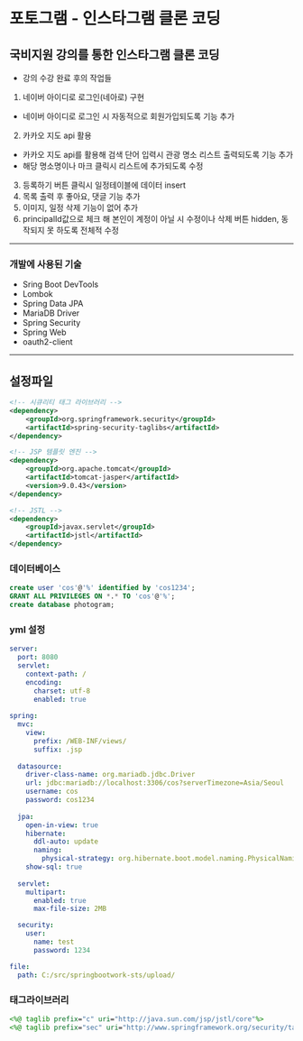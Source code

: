 # 포토그램 - 인스타그램 클론 코딩

## 국비지원 강의를 통한 인스타그램 클론 코딩
+ 강의 수강 완료 후의 작업들

1. 네이버 아이디로 로그인(네아로) 구현
- 네이버 아이디로 로그인 시 자동적으로 회원가입되도록 기능 추가
2. 카카오 지도 api 활용
- 카카오 지도 api를 활용해 검색 단어 입력시 관광 명소 리스트 출력되도록 기능 추가
- 해당 명소명이나 마크 클릭시 리스트에 추가되도록 수정
3. 등록하기 버튼 클릭시 일정테이블에 데이터 insert
4. 목록 출력 후 좋아요, 댓글 기능 추가
5. 이미지, 일정 삭제 기능이 없어 추가
6. principalId값으로 체크 해 본인이 계정이 아닐 시 수정이나 삭제 버튼 hidden, 동작되지 못 하도록 전체적 수정


-------------------------------------------------------------------------------------------------------


### 개발에 사용된 기술

- Sring Boot DevTools
- Lombok
- Spring Data JPA
- MariaDB Driver
- Spring Security
- Spring Web
- oauth2-client



-------------------------------------------------------------------------------------------------------


## 설정파일

```xml
<!-- 시큐리티 태그 라이브러리 -->
<dependency>
	<groupId>org.springframework.security</groupId>
	<artifactId>spring-security-taglibs</artifactId>
</dependency>

<!-- JSP 템플릿 엔진 -->
<dependency>
	<groupId>org.apache.tomcat</groupId>
	<artifactId>tomcat-jasper</artifactId>
	<version>9.0.43</version>
</dependency>

<!-- JSTL -->
<dependency>
	<groupId>javax.servlet</groupId>
	<artifactId>jstl</artifactId>
</dependency>
```

### 데이터베이스

```sql
create user 'cos'@'%' identified by 'cos1234';
GRANT ALL PRIVILEGES ON *.* TO 'cos'@'%';
create database photogram;
```

### yml 설정

```yml
server:
  port: 8080
  servlet:
    context-path: /
    encoding:
      charset: utf-8
      enabled: true
    
spring:
  mvc:
    view:
      prefix: /WEB-INF/views/
      suffix: .jsp
      
  datasource:
    driver-class-name: org.mariadb.jdbc.Driver
    url: jdbc:mariadb://localhost:3306/cos?serverTimezone=Asia/Seoul
    username: cos
    password: cos1234
    
  jpa:
    open-in-view: true
    hibernate:
      ddl-auto: update
      naming:
        physical-strategy: org.hibernate.boot.model.naming.PhysicalNamingStrategyStandardImpl
    show-sql: true
      
  servlet:
    multipart:
      enabled: true
      max-file-size: 2MB

  security:
    user:
      name: test
      password: 1234   

file:
  path: C:/src/springbootwork-sts/upload/
```

### 태그라이브러리

```jsp
<%@ taglib prefix="c" uri="http://java.sun.com/jsp/jstl/core"%>
<%@ taglib prefix="sec" uri="http://www.springframework.org/security/tags"%>
```
